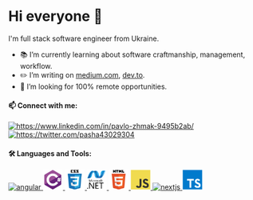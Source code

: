 
<!--
**zhmakp/zhmakp** is a ✨ _special_ ✨ repository because its `README.md` (this file) appears on your GitHub profile.

Here are some ideas to get you started:

- 🔭 I’m currently working on ...
- 🌱 I’m currently learning ...
- 👯 I’m looking to collaborate on ...
- 🤔 I’m looking for help with ...
- 💬 Ask me about ...
- 📫 How to reach me: ...
- 😄 Pronouns: ...
- ⚡ Fun fact: ...
-->

# Hi everyone :wave:

I'm full stack software engineer from Ukraine.

- 📚 I’m currently learning about software craftmanship, management, workflow.
- ✏️ I’m writing on [medium.com](https://medium.com/@zhmakp), [dev.to](https://dev.to/zhmakp).
- 🤔 I’m looking for 100% remote opportunities.


<h4 align="left">📫 Connect with me:</h4>
<p align="left">
<a href="https://linkedin.com/in/https://www.linkedin.com/in/pavlo-zhmak-9495b2ab/" target="blank"><img src="https://cdn-icons-png.flaticon.com/512/3536/3536505.png" alt="https://www.linkedin.com/in/pavlo-zhmak-9495b2ab/" height="30" width="30" /></a> <a href="https://twitter.com/pasha43029304" target="blank"><img src="https://cdn-icons-png.flaticon.com/512/4494/4494481.png" alt="https://twitter.com/pasha43029304" height="30" width="30" /></a> 
</p>

<h4 align="left">🛠️ Languages and Tools:</h4>
<p align="left"> <a href="https://angular.io" target="_blank" rel="noreferrer"> <img src="https://angular.io/assets/images/logos/angular/angular.svg" alt="angular" width="40" height="40"/> </a> <a href="https://www.w3schools.com/cs/" target="_blank" rel="noreferrer"> <img src="https://raw.githubusercontent.com/devicons/devicon/master/icons/csharp/csharp-original.svg" alt="csharp" width="40" height="40"/> </a> <a href="https://www.w3schools.com/css/" target="_blank" rel="noreferrer"> <img src="https://raw.githubusercontent.com/devicons/devicon/master/icons/css3/css3-original-wordmark.svg" alt="css3" width="40" height="40"/> </a> <a href="https://dotnet.microsoft.com/" target="_blank" rel="noreferrer"> <img src="https://raw.githubusercontent.com/devicons/devicon/master/icons/dot-net/dot-net-original-wordmark.svg" alt="dotnet" width="40" height="40"/> </a> <a href="https://www.w3.org/html/" target="_blank" rel="noreferrer"> <img src="https://raw.githubusercontent.com/devicons/devicon/master/icons/html5/html5-original-wordmark.svg" alt="html5" width="40" height="40"/> </a> <a href="https://developer.mozilla.org/en-US/docs/Web/JavaScript" target="_blank" rel="noreferrer"> <img src="https://raw.githubusercontent.com/devicons/devicon/master/icons/javascript/javascript-original.svg" alt="javascript" width="40" height="40"/> </a> <a href="https://nextjs.org/" target="_blank" rel="noreferrer"> <img src="https://cdn.worldvectorlogo.com/logos/nextjs-2.svg" alt="nextjs" width="40" height="40"/> </a> <a href="https://www.typescriptlang.org/" target="_blank" rel="noreferrer"> <img src="https://raw.githubusercontent.com/devicons/devicon/master/icons/typescript/typescript-original.svg" alt="typescript" width="40" height="40"/> </a> </p>
